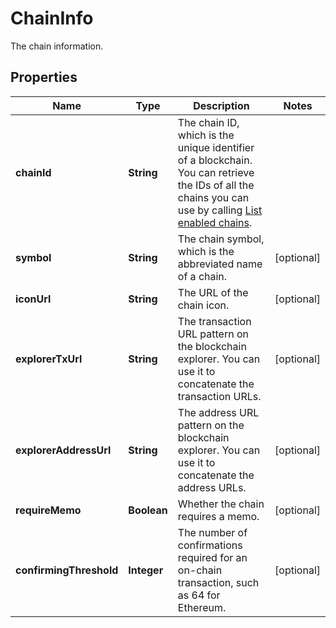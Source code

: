

# ChainInfo

The chain information.

## Properties

| Name | Type | Description | Notes |
|------------ | ------------- | ------------- | -------------|
|**chainId** | **String** | The chain ID, which is the unique identifier of a blockchain. You can retrieve the IDs of all the chains you can use by calling [List enabled chains](/v2/api-references/wallets/list-enabled-chains). |  |
|**symbol** | **String** | The chain symbol, which is the abbreviated name of a chain. |  [optional] |
|**iconUrl** | **String** | The URL of the chain icon. |  [optional] |
|**explorerTxUrl** | **String** | The transaction URL pattern on the blockchain explorer. You can use it to concatenate the transaction URLs. |  [optional] |
|**explorerAddressUrl** | **String** | The address URL pattern on the blockchain explorer. You can use it to concatenate the address URLs. |  [optional] |
|**requireMemo** | **Boolean** | Whether the chain requires a memo. |  [optional] |
|**confirmingThreshold** | **Integer** | The number of confirmations required for an on-chain transaction, such as 64 for Ethereum. |  [optional] |



